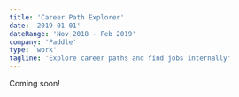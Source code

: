 ```yaml
---
title: 'Career Path Explorer'
date: '2019-01-01'
dateRange: 'Nov 2018 - Feb 2019'
company: 'Paddle'
type: 'work'
tagline: 'Explore career paths and find jobs internally'
---
```


Coming soon!
